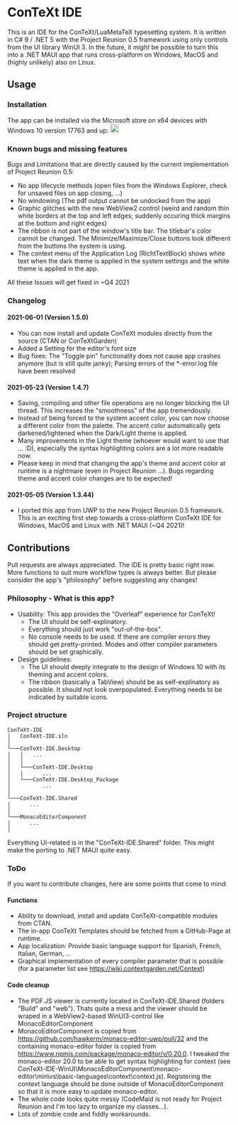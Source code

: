 # ConTeXt IDE
This is an IDE for the ConTeXt/LuaMetaTeX typesetting system. It is written in C# 9 / .NET 5 with the Project Reunion 0.5 framework using only controls from the UI library WinUI 3. In the future, it *might* be possible to turn this into a .NET MAUI app that runs cross-platform on Windows, MacOS and (highly unlikely) also on Linux.

## Usage

### Installation
The app can be installed via the Microsoft store on x64 devices with Windows 10 version 17763 and up: <a href='https://www.microsoft.com/store/apps/9NN9Q389TTJR?cid=storebadge&ocid=badge'><img src='https://developer.microsoft.com/store/badges/images/English_get_L.png' alt='English badge' height=20 /></a>

### Known bugs and missing features
Bugs and Limitations that are directly caused by the current implementation of Project Reunion 0.5:
- No app lifecycle methods (open files from the Windows Explorer, check for unsaved files on app closing, ...)
- No windowing (The pdf output cannot be undocked from the app)
- Graphic glitches with the new WebView2 control (weird and random thin white borders at the top and left edges; suddenly occuring thick margins at the bottom and right edges)
- The ribbon is not part of the window's title bar. The titlebar's color cannot be changed. The Minimize/Maximize/Close buttons look different from the buttons the system is using.
- The context menu of the Application Log (RichtTextBlock) shows white text when the dark theme is applied in the system settings and the white theme is applied in the app.

All these Issues will get fixed in ~Q4 2021

### Changelog
#### 2021-06-01 (Version 1.5.0)
- You can now install and update ConTeXt modules directly from the source (CTAN or ConTeXtGarden)
- Added a Setting for the editor's font size
- Bug fixes: The "Toggle pin" functionality does not cause app crashes anymore (but is still quite janky); Parsing errors of the *-error.log file have been resolved

#### 2021-05-23 (Version 1.4.7)
- Saving, compiling and other file operations are no longer blocking the UI thread. This increases the "smoothness" of the app tremendously.
- Instead of being forced to the system accent color, you can now choose a different color from the palette. The accent color automatically gets darkened/lightened when the Dark/Light theme is applied. 
- Many improvements in the Light theme (whoever would want to use that ... :D), especially the syntax highlighting colors are a lot more readable now.
- Please keep in mind that changing the app's theme and accent color at runtime is a nightmare (even in Project Reunion ...). Bugs regarding theme and accent color changes are to be expected!

#### 2021-05-05 (Version 1.3.44)
- I ported this app from UWP to the new Project Reunion 0.5 framework. This is an exciting first step towards a cross-platform ConTeXt IDE for Windows, MacOS and Linux with .NET MAUI (~Q4 2021)!

## Contributions
Pull requests are always appreciated. The IDE is pretty basic right now. More functions to suit more workflow types is always better. But please consider the app's "philosophy" before suggesting any changes!

### Philosophy - What is this app?
- Usability: This app provides the "Overleaf" experience for ConTeXt!
   - The UI should be self-explinatory.
   - Everything should just work "out-of-the-box".
   - No console needs to be used. If there are compiler errors they should get pretty-printed. Modes and other compiler parameters should be set graphically.
- Design guidelines: 
   - The UI should deeply integrate to the design of Windows 10 with its theming and accent colors.
   - The ribbon (basically a TabView) should be as self-explinatory as possible. It should not look overpopulated. Everything needs to be indicated by suitable icons.

### Project structure
```
ConTeXt-IDE
│   ConTeXt-IDE.sln  
│
└───ConTeXt-IDE.Desktop
│   │   ...
│   │
│   └───ConTeXt-IDE.Desktop
│   |      ...
│   └───ConTeXt-IDE.Desktop_Package
│          ...
│   
└───ConTeXt-IDE.Shared
|      ...
│   
└───MonacoEditorComponent
|      ...
│   
```
Everything UI-related is in the "ConTeXt-IDE.Shared" folder. This might make the porting to .NET MAUI quite easy. 

### ToDo
If you want to contribute changes, here are some points that come to mind:

#### Functions
- Ability to download, install and update ConTeXt-compatible modules from CTAN.
- The in-app ConTeXt Templates should be fetched from a GitHub-Page at runtime.
- App localization: Provide basic language support for Spanish, French, Italian, German, ...
- Graphical implementation of every compiler parameter that is possible (for a parameter list see https://wiki.contextgarden.net/Context)

#### Code cleanup
- The PDF.JS viewer is currently located in ConTeXt-IDE.Shared (folders "Build" and "web"). Thats quite a mess and the viewer should be wraped in a WebView2-based WinUI3-control like MonacoEditorComponent
- MonacoEditorComponent is copied from https://github.com/hawkerm/monaco-editor-uwp/pull/32 and the containing monaco-editor folder is copied from https://www.npmjs.com/package/monaco-editor/v/0.20.0. I tweaked the monaco-editor 20.0 to be able to get syntax highlighting for context (see ConTeXt-IDE-WinUI\MonacoEditorComponent\monaco-editor\min\vs\basic-languages\context\context.js). Registering the context language should be done outside of MonacoEditorComponent so that it is more easy to update monaco-editor.
- The whole code looks quite messy (CodeMaid is not ready for Project Reunion and I'm too lazy to organize my classes...).
- Lots of zombie code and fiddly workarounds.
